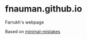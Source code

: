 # fnauman.github.io
Farrukh's webpage

Based on [minimal-mistakes](https://github.com/mmistakes/minimal-mistakes)
